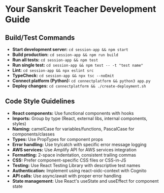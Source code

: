 # Your Sanskrit Teacher Development Guide

## Build/Test Commands
- **Start development server:** `cd session-app && npm start`
- **Build production:** `cd session-app && npm run build`
- **Run all tests:** `cd session-app && npm test`
- **Run single test:** `cd session-app && npm test -- -t "test name"`
- **Lint:** `cd session-app && npx eslint src`
- **TypeCheck:** `cd session-app && npx tsc --noEmit`
- **Connect platform (Python):** `cd connectplatform && python3 app.py`
- **Deploy changes:** `cd connectplatform && ./create-deployment.sh`

## Code Style Guidelines
- **React components:** Use functional components with hooks
- **Imports:** Group by type (React, external libs, internal components, styles)
- **Naming:** camelCase for variables/functions, PascalCase for components/classes
- **Types:** Use PropTypes for component props
- **Error handling:** Use try/catch with specific error message logging
- **AWS services:** Use Amplify API for AWS services integration
- **Formatting:** 2-space indentation, consistent trailing commas
- **CSS:** Prefer component-specific CSS files or CSS-in-JS
- **Testing:** Use React Testing Library with descriptive test names
- **Authentication:** Implement using react-oidc-context with Cognito
- **API calls:** Use async/await with proper error handling
- **State management:** Use React's useState and useEffect for component state